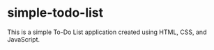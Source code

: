# simple-todo-list
This is a simple To-Do List application created using HTML, CSS, and JavaScript.
